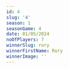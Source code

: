 ```yaml
---
id: 4
slug: '4'
season: 1
seasonGame: 4
date: 01/05/2024
noOfPlayers: 7
winnerSlug: rory
winnerFirstName: Rory
winnerImage: ''
---
```

